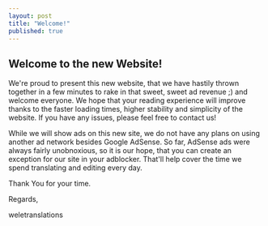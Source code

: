 ```yaml
---
layout: post
title: "Welcome!"
published: true
---
```




## Welcome to the new Website!

We're proud to present this new website, that we have hastily thrown together in a few minutes to rake in that sweet, sweet ad revenue ;) and welcome everyone. We hope that your reading experience will improve thanks to the faster loading times, higher stability and simplicity of the website. If you have any issues, please feel free to contact us!
<!--more-->
While we will show ads on this new site, we do not have any plans on using another ad network besides Google AdSense. So far, AdSense ads were always fairly unobnoxious, so it is our hope, that you can create an exception for our site in your adblocker. That'll help cover the time we spend translating and editing every day.

Thank You for your time.

Regards,

weletranslations
